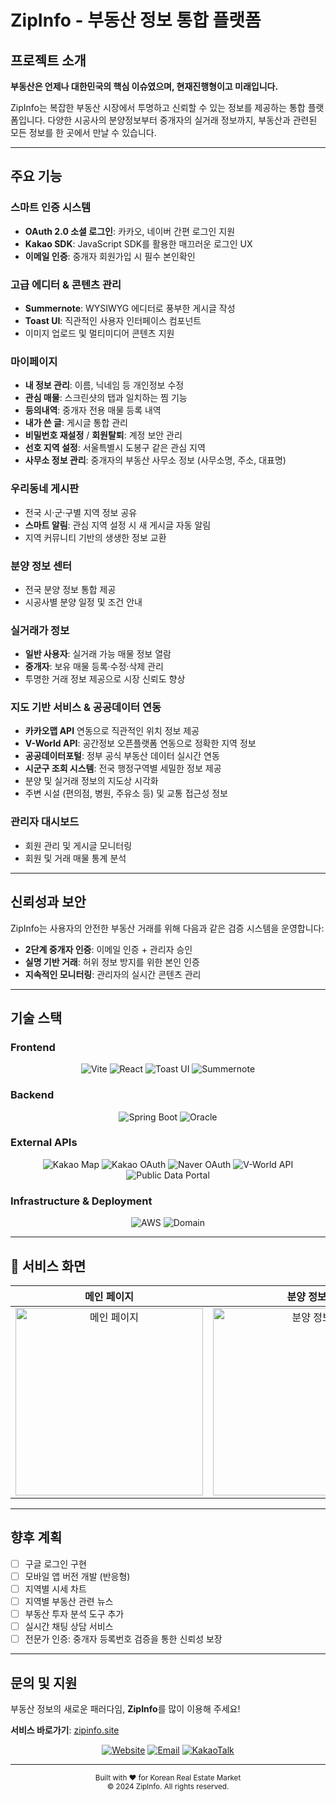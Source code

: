 #  ZipInfo - 부동산 정보 통합 플랫폼


##  프로젝트 소개

**부동산은 언제나 대한민국의 핵심 이슈였으며, 현재진행형이고 미래입니다.**

ZipInfo는 복잡한 부동산 시장에서 투명하고 신뢰할 수 있는 정보를 제공하는 통합 플랫폼입니다. 다양한 시공사의 분양정보부터 중개자의 실거래 정보까지, 부동산과 관련된 모든 정보를 한 곳에서 만날 수 있습니다.

---

##  주요 기능

###  **스마트 인증 시스템**
- **OAuth 2.0 소셜 로그인**: 카카오, 네이버 간편 로그인 지원
- **Kakao SDK**: JavaScript SDK를 활용한 매끄러운 로그인 UX
- **이메일 인증**: 중개자 회원가입 시 필수 본인확인


###  **고급 에디터 & 콘텐츠 관리**
- **Summernote**: WYSIWYG 에디터로 풍부한 게시글 작성
- **Toast UI**: 직관적인 사용자 인터페이스 컴포넌트
- 이미지 업로드 및 멀티미디어 콘텐츠 지원

###  **마이페이지**

- **내 정보 관리**: 이름, 닉네임 등 개인정보 수정
- **관심 매물**: 스크린샷의 탭과 일치하는 찜 기능
- **등의내역**: 중개자 전용 매물 등록 내역
- **내가 쓴 글**: 게시글 통합 관리
- **비밀번호 재설정** / **회원탈퇴**: 계정 보안 관리
- **선호 지역 설정**: 서울특별시 도봉구 같은 관심 지역
- **사무소 정보 관리**: 중개자의 부동산 사무소 정보 (사무소명, 주소, 대표명)

  
###  **우리동네 게시판**
- 전국 시·군·구별 지역 정보 공유
- **스마트 알림**: 관심 지역 설정 시 새 게시글 자동 알림
- 지역 커뮤니티 기반의 생생한 정보 교환


###  **분양 정보 센터**
- 전국 분양 정보 통합 제공
- 시공사별 분양 일정 및 조건 안내


###  **실거래가 정보**
- **일반 사용자**: 실거래 가능 매물 정보 열람
- **중개자**: 보유 매물 등록·수정·삭제 관리
- 투명한 거래 정보 제공으로 시장 신뢰도 향상


###  **지도 기반 서비스 & 공공데이터 연동**
- **카카오맵 API** 연동으로 직관적인 위치 정보 제공
- **V-World API**: 공간정보 오픈플랫폼 연동으로 정확한 지역 정보
- **공공데이터포털**: 정부 공식 부동산 데이터 실시간 연동
- **시군구 조회 시스템**: 전국 행정구역별 세밀한 정보 제공
- 분양 및 실거래 정보의 지도상 시각화
- 주변 시설 (편의점, 병원, 주유소 등) 및 교통 접근성 정보


###  **관리자 대시보드**
- 회원 관리 및 게시글 모니터링
- 회원 및 거래 매물 통계 분석

---

##  신뢰성과 보안

ZipInfo는 사용자의 안전한 부동산 거래를 위해 다음과 같은 검증 시스템을 운영합니다:

- **2단계 중개자 인증**: 이메일 인증 + 관리자 승인
- **실명 기반 거래**: 허위 정보 방지를 위한 본인 인증
- **지속적인 모니터링**: 관리자의 실시간 콘텐츠 관리

---

##  기술 스택

### Frontend
<div align="center">
  <img src="https://img.shields.io/badge/Vite-646CFF?style=flat-square&logo=vite&logoColor=white" alt="Vite">
  <img src="https://img.shields.io/badge/React-61DAFB?style=flat-square&logo=react&logoColor=white" alt="React">
  <img src="https://img.shields.io/badge/Toast%20UI-515ce6?style=flat-square&logo=nhn&logoColor=white" alt="Toast UI">
  <img src="https://img.shields.io/badge/Summernote-FF8C00?style=flat-square&logoColor=white" alt="Summernote">
</div>

### Backend
<div align="center">
  <img src="https://img.shields.io/badge/Spring%20Boot-6DB33F?style=flat-square&logo=springboot&logoColor=white" alt="Spring Boot">
  <img src="https://img.shields.io/badge/Oracle-F80000?style=flat-square&logo=oracle&logoColor=white" alt="Oracle">
</div>

### External APIs
<div align="center">
  <img src="https://img.shields.io/badge/Kakao%20Map-FFCD00?style=flat-square&logo=kakao&logoColor=black" alt="Kakao Map">
  <img src="https://img.shields.io/badge/Kakao%20OAuth-FFCD00?style=flat-square&logo=kakao&logoColor=black" alt="Kakao OAuth">
  <img src="https://img.shields.io/badge/Naver%20OAuth-03C75A?style=flat-square&logo=naver&logoColor=white" alt="Naver OAuth">
  <img src="https://img.shields.io/badge/V--World%20API-0066CC?style=flat-square&logoColor=white" alt="V-World API">
  <img src="https://img.shields.io/badge/공공데이터포털-336699?style=flat-square&logoColor=white" alt="Public Data Portal">
</div>

### Infrastructure & Deployment
<div align="center">
  <img src="https://img.shields.io/badge/AWS-FF9900?style=flat-square&logo=amazonaws&logoColor=white" alt="AWS">
  <img src="https://img.shields.io/badge/Domain-zipinfo.site-blue?style=flat-square&logoColor=white" alt="Domain">
</div>

---

## 📱 서비스 화면

| 메인 페이지 | 분양 정보 | 실거래 정보 | 지역 게시판 | 마이페이지 |
|:---:|:---:|:---:|:---:|:---:|
| <img width="300" alt="메인 페이지" src="https://github.com/user-attachments/assets/0a4a3e30-b0e7-4cfd-8864-3643951b8213" /> | <img width="300" alt="분양 정보" src="https://github.com/user-attachments/assets/ac79324f-2ba3-47e1-b2b0-8ac560331004" /> | <img width="300" alt="실거래 정보" src="https://github.com/user-attachments/assets/4da70c5e-f6eb-423a-8dc5-ab969d609e3e" /> | <img width="300" alt="지역 게시판" src="https://github.com/user-attachments/assets/8db64410-5bd5-4e80-8cb7-31f93e2d7d1f" /> | <img width="300" alt="마이페이지" src="https://github.com/user-attachments/assets/3e6ef12a-96bf-42c9-91ed-015b426947d7" /> |


---

##  향후 계획

- [ ] 구글 로그인 구현
- [ ] 모바일 앱 버전 개발 (반응형)
- [ ] 지역별 시세 차트
- [ ] 지역별 부동산 관련 뉴스
- [ ] 부동산 투자 분석 도구 추가
- [ ] 실시간 채팅 상담 서비스
- [ ] 전문가 인증: 중개자 등록번호 검증을 통한 신뢰성 보장
---

##  문의 및 지원

부동산 정보의 새로운 패러다임, **ZipInfo**를 많이 이용해 주세요!

 **서비스 바로가기**: [zipinfo.site](https://www.zipinfo.site)

<div align="center">
  <a href="https://www.zipinfo.site"><img src="https://img.shields.io/badge/Website-zipinfo.site-blue?style=for-the-badge" alt="Website"></a>
  <a href="mailto:contact@zipinfo.site"><img src="https://img.shields.io/badge/Email-contact@zipinfo.site-red?style=for-the-badge" alt="Email"></a>
  <a href="#"><img src="https://img.shields.io/badge/KakaoTalk-@zipinfo-yellow?style=for-the-badge" alt="KakaoTalk"></a>
</div>

---

<div align="center">
  <sub>Built with ❤️ for Korean Real Estate Market</sub><br>
  <sub>© 2024 ZipInfo. All rights reserved.</sub>
</div>











